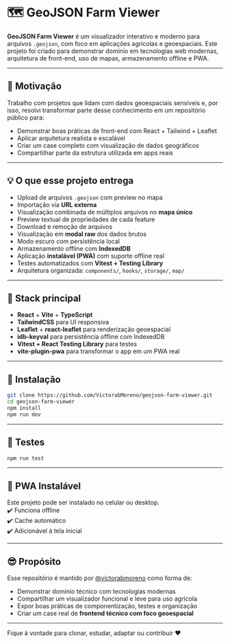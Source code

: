 # 🗺️ GeoJSON Farm Viewer

**GeoJSON Farm Viewer** é um visualizador interativo e moderno para arquivos `.geojson`, com foco em aplicações agrícolas e geoespaciais. Este projeto foi criado para demonstrar domínio em tecnologias web modernas, arquitetura de front-end, uso de mapas, armazenamento offline e PWA.

---

## 🌟 Motivação

Trabalho com projetos que lidam com dados geoespaciais sensíveis e, por isso, resolvi transformar parte desse conhecimento em um repositório público para:

- Demonstrar boas práticas de front-end com React + Tailwind + Leaflet
- Aplicar arquitetura realista e escalável
- Criar um case completo com visualização de dados geográficos
- Compartilhar parte da estrutura utilizada em apps reais

---

## 💡 O que esse projeto entrega

- Upload de arquivos `.geojson` com preview no mapa
- Importação via **URL externa**
- Visualização combinada de múltiplos arquivos no **mapa único**
- Preview textual de propriedades de cada feature
- Download e remoção de arquivos
- Visualização em **modal raw** dos dados brutos
- Modo escuro com persistência local
- Armazenamento offline com **IndexedDB**
- Aplicação **instalável (PWA)** com suporte offline real
- Testes automatizados com **Vitest + Testing Library**
- Arquitetura organizada: `components/`, `hooks/`, `storage/`, `map/`

---

## 🧠 Stack principal

- **React** + **Vite** + **TypeScript**
- **TailwindCSS** para UI responsiva
- **Leaflet** + **react-leaflet** para renderização geoespacial
- **idb-keyval** para persistência offline com IndexedDB
- **Vitest + React Testing Library** para testes
- **vite-plugin-pwa** para transformar o app em um PWA real

---

## 🚀 Instalação

```bash
git clone https://github.com/VictorabMoreno/geojson-farm-viewer.git
cd geojson-farm-viewer
npm install
npm run dev
```

---

## 🧪 Testes

```bash
npm run test
```

---


## 📲 PWA Instalável

Este projeto pode ser instalado no celular ou desktop.  
✔️ Funciona offline  
✔️ Cache automático  
✔️ Adicionável à tela inicial

---

## 😎 Propósito

Esse repositório é mantido por [@victorabmoreno](https://github.com/VictorabMoreno) como forma de:

- Demonstrar domínio técnico com tecnologias modernas
- Compartilhar um visualizador funcional e leve para uso agrícola
- Expor boas práticas de componentização, testes e organização
- Criar um case real de **frontend técnico com foco geoespacial**

---

Fique à vontade para clonar, estudar, adaptar ou contribuir ❤️

